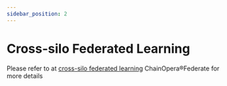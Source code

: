 ```yaml
---
sidebar_position: 2
---
```


# Cross-silo Federated Learning

Please refer to at [cross-silo federated learning](./../../federate/cross-silo/overview.md) ChainOpera®Federate for more details
